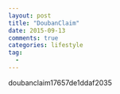 ```yaml
---
layout: post
title: "DoubanClaim"
date: 2015-09-13
comments: true
categories: lifestyle
tag: 
  - 
---
```


doubanclaim17657de1ddaf2035